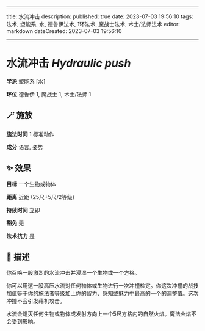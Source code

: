 
---
title: 水流冲击
description: 
published: true
date: 2023-07-03 19:56:10
tags: 法术, 塑能系, 水, 德鲁伊法术, 1环法术, 魔战士法术, 术士/法师法术
editor: markdown
dateCreated: 2023-07-03 19:56:10

---

# **水流冲击** *Hydraulic push*

**学派** 塑能系 \[水\] 

**环位** 德鲁伊 1, 魔战士 1, 术士/法师 1

## 🪄 施放

**施法时间** 1 标准动作

**成分** 语言, 姿势

## ✨ 效果 

**目标** 一个生物或物体 

**距离** 近距 (25尺+5尺/2等级)  

**持续时间** 立即 

**豁免** 无

**法术抗力** 是

## 📖 描述

你召唤一股激烈的水流冲击并浸湿一个生物或一个方格。

你可以用这一股高压水流对任何物体或生物进行一次冲撞检定。你这次冲撞的战技加值等于你的施法者等级加上你的智力、感知或魅力中最高的一个的调整值。这次冲撞不会引发藉机攻击。

水流会熄灭任何生物或物体或发射方向上一个5尺方格内的自然火焰。魔法火焰不会受到影响。
    